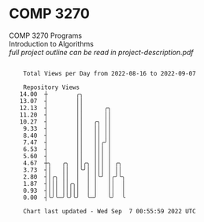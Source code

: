 # COMP 3270
COMP 3270 Programs  
Introduction to Algorithms  
*full project outline can be read in project-description.pdf*

```

    Total Views per Day from 2022-08-16 to 2022-09-07

    Repository Views
   14.00  ┼        ╭╮
   13.07  ┤        ││
   12.13  ┤        ││      ╭╮
   11.20  ┤        ││      ││
   10.27  ┤        ││   ╭╮ ││
    9.33  ┤        ││   ││ ││
    8.40  ┤        ││   ││ ││
    7.47  ┤        ││   ││╭╯│
    6.53  ┤        ││   │││ │
    5.60  ┤        ││   │││ │
    4.67  ┼╮   ╭╮  ││╭╮ │││ │ ╭╮
    3.73  ┤│   ││  │╰╯│ │││ │ ││
    2.80  ┤│╭╮ ││  │  │ │╰╯ │╭╯╰╮
    1.87  ┤│││ ││╭╮│  │ │   ││  │
    0.93  ┤│││ │││││  │ │   ││  │
    0.00  ┤╰╯╰─╯╰╯╰╯  ╰─╯   ╰╯  ╰

    Chart last updated - Wed Sep  7 00:55:59 2022 UTC
    
```
